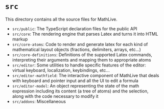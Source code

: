 # `src`

This directory contains all the source files for MathLive.

-   `src/public`: The TypeScript declaration files for the public API
-   `src/core`: The rendering engine that parses Latex and turns it into HTML
    markup
-   `src/core-atoms`: Code to render and generate latex for each kind of
    mathematical layout objects (fractions, delimiters, arrays, etc...)
-   `src/core-definitions`: Definitions of the supported Latex commands,
    interpreting their arguments and mapping them to appropriate atoms
-   `src/editor`: Some utilities to handle specific features of the editor:
    virtual keyboard, localization, keybindings, etc...
-   `src/editor-mathfield`: The interactive component of MathLive that deals
    with keyboard and pointer input and all the UI to edit a formula
-   `src/editor-model`: An object representing the state of the math expression
    including its content (a tree of atoms) and the selection, along with the
    code necessary to modify it
-   `src/addons`: Miscellaneous

